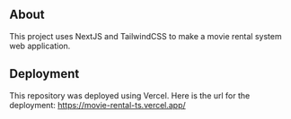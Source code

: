 ## About
This project uses NextJS and TailwindCSS to make a movie rental system web application.

## Deployment
This repository was deployed using Vercel. Here is the url for the deployment:
https://movie-rental-ts.vercel.app/
